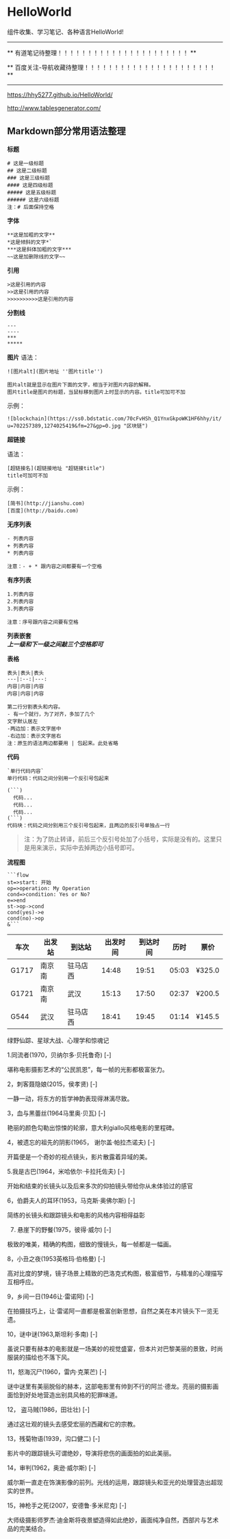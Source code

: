 # HelloWorld  

组件收集、学习笔记、各种语言HelloWorld! 

---

** 有道笔记待整理！！！！！！！！！！！！！！！！！！！！！！ **  

** 百度关注-导航收藏待整理！！！！！！！！！！！！！！！！！！！！！！ **  

---

https://hhy5277.github.io/HelloWorld/

http://www.tablesgenerator.com/

## Markdown部分常用语法整理

**标题**
```
# 这是一级标题
## 这是二级标题
### 这是三级标题
#### 这是四级标题
##### 这是五级标题
###### 这是六级标题
注：# 后面保持空格
```

**字体**
```
**这是加粗的文字**
*这是倾斜的文字*`
***这是斜体加粗的文字***
~~这是加删除线的文字~~
```

**引用**
```
>这是引用的内容
>>这是引用的内容
>>>>>>>>>>这是引用的内容
```

**分割线**

```
---
----
***
*****
```

**图片**
语法：
```
![图片alt](图片地址 ''图片title'')

图片alt就是显示在图片下面的文字，相当于对图片内容的解释。
图片title是图片的标题，当鼠标移到图片上时显示的内容。title可加可不加
```

示例：
```
![blockchain](https://ss0.bdstatic.com/70cFvHSh_Q1YnxGkpoWK1HF6hhy/it/
u=702257389,1274025419&fm=27&gp=0.jpg "区块链")
```
**超链接**

语法：
```
[超链接名](超链接地址 "超链接title")
title可加可不加
```
示例：
```
[简书](http://jianshu.com)
[百度](http://baidu.com)
```

**无序列表**

```
- 列表内容
+ 列表内容
* 列表内容

注意：- + * 跟内容之间都要有一个空格
```
**有序列表**

```
1.列表内容
2.列表内容
3.列表内容

注意：序号跟内容之间要有空格
```
**列表嵌套**  
***上一级和下一级之间敲三个空格即可***

**表格**
```
表头|表头|表头
---|:--:|---:
内容|内容|内容
内容|内容|内容

第二行分割表头和内容。
- 有一个就行，为了对齐，多加了几个
文字默认居左
-两边加：表示文字居中
-右边加：表示文字居右
注：原生的语法两边都要用 | 包起来。此处省略
```
**代码**

```
`单行代码内容`
单行代码：代码之间分别用一个反引号包起来
```

```
(```)
  代码...
  代码...
  代码...
(```)
代码块：代码之间分别用三个反引号包起来，且两边的反引号单独占一行
```
>注：为了防止转译，前后三个反引号处加了小括号，实际是没有的。这里只是用来演示，实际中去掉两边小括号即可。

**流程图**

```
```flow
st=>start: 开始
op=>operation: My Operation
cond=>condition: Yes or No?
e=>end
st->op->cond
cond(yes)->e
cond(no)->op
&```
```



车次|出发站|到达站|出发时间|到达时间|历时|票价
-|-|-|-|-|-|-
G1717|南京南|驻马店西|14:48|19:51|05:03|¥325.0
G1721|南京南|武汉|15:13|17:50|02:37|¥200.5
G544|武汉|驻马店西|18:41|19:45|01:14|¥145.5




绿野仙踪、星球大战、心理学和惊魂记

1.同流者(1970，贝纳尔多·贝托鲁奇)
[-]

堪称电影摄影艺术的“公民凯恩”，每一帧的光影都极富张力。

2，刺客聂隐娘(2015，侯孝贤)
[-]

一静一动，将东方的哲学神韵表现得淋漓尽致。

3，血与黑蕾丝(1964马里奥·贝瓦)
[-]

艳丽的颜色勾勒出惊悚的轮廓，意大利giallo风格电影的里程碑。

4，被遗忘的祖先的阴影(1965， 谢尔盖·帕拉杰诺夫)
[-]

开篇便是一个奇妙的视点镜头，影片散露着异域的美。

5.我是古巴(1964，米哈依尔·卡拉托佐夫)
[-]

开始和结束的长镜头以及后来多次的仰拍镜头带给你从未体验过的感官

6，伯爵夫人的耳环(1953，马克斯·奥佛尔斯)
[-]

简练的长镜头和跟踪镜头和电影的风格内容相得益彰

7. 悬崖下的野餐(1975，彼得·威尔)
[-]

极致的唯美，精确的构图，细致的慢镜头，每一帧都是一幅画。

8，小丑之夜(1953英格玛·伯格曼)
[-]

高对比度的梦境，镜子场景上精致的巴洛克式构图，极富细节，与精准的心理描写互相呼应。

9，乡间一日(1946让·雷诺阿)
[-]

在拍摄技巧上，让·雷诺阿一直都是极富创新思想，自然之美在本片镜头下一览无遗。

10，谜中谜(1963,斯坦利·多南)
[-]

虽说只要有赫本的电影就是一场美妙的视觉盛宴，但本片对巴黎美丽的景致，时尚服装的描绘也不落下风。

11，怒海沉尸(1960，雷内·克莱芒)
[-]

谜中谜里有美丽脱俗的赫本，这部电影里有帅到不行的阿兰·德龙。亮丽的摄影画面恰到好处地营造出别具风格的犯罪味道。

12， 盗马贼(1986，田壮壮)
[-]

通过这壮观的镜头去感受宏丽的西藏和它的宗教。

13，残菊物语(1939，沟口健二)
[-]

影片中的跟踪镜头可谓绝妙，导演将悲伤的画面拍的如此美丽。

14，审判(1962，奥逊·威尔斯)
[-]

威尔斯一直走在饰演影像的前列。光线的运用，跟踪镜头和亚光的处理营造出超现实的世界。

15，神枪手之死(2007，安德鲁·多米尼克)
[-]

大师级摄影师罗杰·迪金斯将夜景塑造得如此绝妙，画面纯净自然，西部片与艺术品的完美结合。

